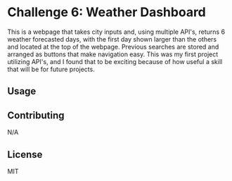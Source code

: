 # Challenge 6: Weather Dashboard 
This is a webpage that takes city inputs and, using multiple API's, returns 6 weather forecasted days, with the first day shown larger than the others and located at the top of the webpage. Previous searches are stored and arranged as buttons that make navigation easy. This was my first project utilizing API's, and I found that to be exciting because of how useful a skill that will be for future projects. 


## Usage


## Contributing

N/A

## License

MIT
